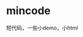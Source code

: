 <!--
 * @Date: 2023-11-24 01:50:59
 * @LastEditTime: 2023-11-24 02:58:21
 * @Author: wangyongjie
 * @Note:  
-->
# mincode

短代码，一些小demo，小html
